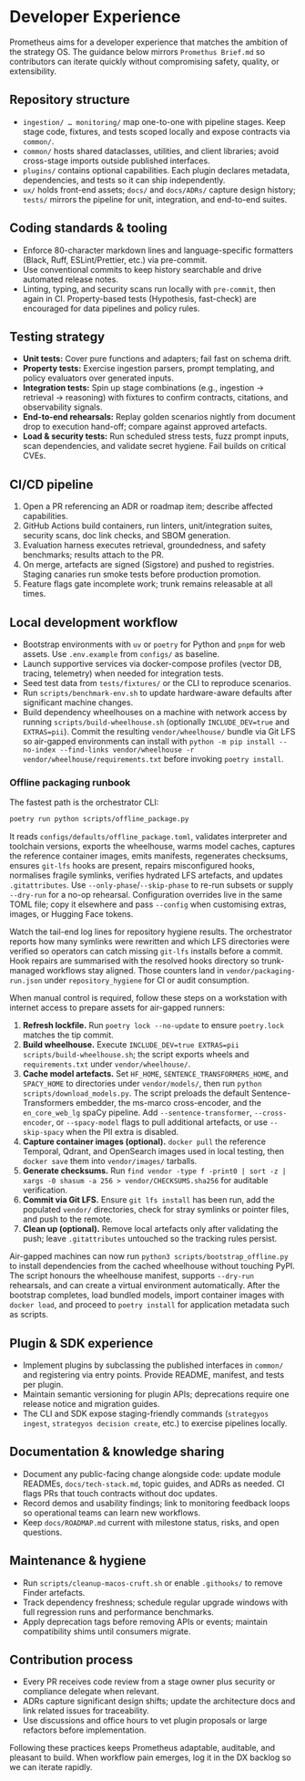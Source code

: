 # Developer Experience

Prometheus aims for a developer experience that matches the ambition of the
strategy OS. The guidance below mirrors `Promethus Brief.md` so contributors can
iterate quickly without compromising safety, quality, or extensibility.

## Repository structure

- `ingestion/ … monitoring/` map one-to-one with pipeline stages. Keep stage
  code, fixtures, and tests scoped locally and expose contracts via `common/`.
- `common/` hosts shared dataclasses, utilities, and client libraries; avoid
  cross-stage imports outside published interfaces.
- `plugins/` contains optional capabilities. Each plugin declares metadata,
  dependencies, and tests so it can ship independently.
- `ux/` holds front-end assets; `docs/` and `docs/ADRs/` capture design history;
  `tests/` mirrors the pipeline for unit, integration, and end-to-end suites.

## Coding standards & tooling

- Enforce 80-character markdown lines and language-specific formatters (Black,
  Ruff, ESLint/Prettier, etc.) via pre-commit.
- Use conventional commits to keep history searchable and drive automated
  release notes.
- Linting, typing, and security scans run locally with `pre-commit`, then again
  in CI. Property-based tests (Hypothesis, fast-check) are encouraged for data
  pipelines and policy rules.

## Testing strategy

- **Unit tests:** Cover pure functions and adapters; fail fast on schema drift.
- **Property tests:** Exercise ingestion parsers, prompt templating, and policy
  evaluators over generated inputs.
- **Integration tests:** Spin up stage combinations (e.g., ingestion → retrieval
  → reasoning) with fixtures to confirm contracts, citations, and observability
  signals.
- **End-to-end rehearsals:** Replay golden scenarios nightly from document drop
  to execution hand-off; compare against approved artefacts.
- **Load & security tests:** Run scheduled stress tests, fuzz prompt inputs,
  scan dependencies, and validate secret hygiene. Fail builds on critical CVEs.

## CI/CD pipeline

1. Open a PR referencing an ADR or roadmap item; describe affected capabilities.
2. GitHub Actions build containers, run linters, unit/integration suites,
   security scans, doc link checks, and SBOM generation.
3. Evaluation harness executes retrieval, groundedness, and safety benchmarks;
   results attach to the PR.
4. On merge, artefacts are signed (Sigstore) and pushed to registries. Staging
   canaries run smoke tests before production promotion.
5. Feature flags gate incomplete work; trunk remains releasable at all times.

## Local development workflow

- Bootstrap environments with `uv` or `poetry` for Python and `pnpm` for web
  assets. Use `.env.example` from `configs/` as baseline.
- Launch supportive services via docker-compose profiles (vector DB, tracing,
  telemetry) when needed for integration tests.
- Seed test data from `tests/fixtures/` or the CLI to reproduce scenarios.
- Run `scripts/benchmark-env.sh` to update hardware-aware defaults after
  significant machine changes.
- Build dependency wheelhouses on a machine with network access by running
  `scripts/build-wheelhouse.sh` (optionally `INCLUDE_DEV=true` and
  `EXTRAS=pii`). Commit the resulting `vendor/wheelhouse/` bundle via Git LFS
  so air-gapped environments can install with
  `python -m pip install --no-index --find-links vendor/wheelhouse -r
  vendor/wheelhouse/requirements.txt` before invoking `poetry install`.

### Offline packaging runbook

The fastest path is the orchestrator CLI:

```bash
poetry run python scripts/offline_package.py
```

It reads `configs/defaults/offline_package.toml`, validates interpreter and
toolchain versions, exports the wheelhouse, warms model caches, captures the
reference container images, emits manifests, regenerates checksums, ensures
`git-lfs` hooks are present, repairs misconfigured hooks, normalises fragile
symlinks, verifies hydrated LFS artefacts, and updates `.gitattributes`. Use
`--only-phase`/`--skip-phase` to
re-run subsets or supply `--dry-run` for a no-op rehearsal. Configuration
overrides live in the same TOML file; copy it elsewhere and pass `--config`
when customising extras, images, or Hugging Face tokens.

Watch the tail-end log lines for repository hygiene results. The orchestrator
reports how many symlinks were rewritten and which LFS directories were
verified so operators can catch missing `git-lfs` installs before a commit.
Hook repairs are summarised with the resolved hooks directory so trunk-managed
workflows stay aligned. Those counters land in `vendor/packaging-run.json`
under `repository_hygiene` for CI or audit consumption.

When manual control is required, follow these steps on a workstation with
internet access to prepare assets for air-gapped runners:

1. **Refresh lockfile.** Run `poetry lock --no-update` to ensure
  `poetry.lock` matches the tip commit.
2. **Build wheelhouse.** Execute `INCLUDE_DEV=true EXTRAS=pii
  scripts/build-wheelhouse.sh`; the script exports wheels and
  `requirements.txt` under `vendor/wheelhouse/`.
3. **Cache model artefacts.** Set `HF_HOME`, `SENTENCE_TRANSFORMERS_HOME`, and
  `SPACY_HOME` to directories under `vendor/models/`, then run
  `python scripts/download_models.py`. The script preloads the default
  Sentence-Transformers embedder, the ms-marco cross-encoder,
  and the `en_core_web_lg` spaCy pipeline. Add `--sentence-transformer`,
  `--cross-encoder`, or `--spacy-model` flags to pull additional artefacts,
  or use `--skip-spacy` when the PII extra is disabled.
4. **Capture container images (optional).** `docker pull` the reference
  Temporal, Qdrant, and OpenSearch images used in local testing, then `docker
  save` them into `vendor/images/` tarballs.
5. **Generate checksums.** Run `find vendor -type f -print0 | sort -z | xargs
  -0 shasum -a 256 > vendor/CHECKSUMS.sha256` for auditable verification.
6. **Commit via Git LFS.** Ensure `git lfs install` has been run, add the
  populated `vendor/` directories, check for stray symlinks or pointer files,
  and push to the remote.
7. **Clean up (optional).** Remove local artefacts only after validating the
  push; leave `.gitattributes` untouched so the tracking rules persist.

Air-gapped machines can now run `python3 scripts/bootstrap_offline.py` to
install dependencies from the cached wheelhouse without touching PyPI. The
script honours the wheelhouse manifest, supports `--dry-run` rehearsals, and
can create a virtual environment automatically. After the bootstrap completes,
load bundled models, import container images with `docker load`, and proceed to
`poetry install` for application metadata such as scripts.

## Plugin & SDK experience

- Implement plugins by subclassing the published interfaces in `common/` and
  registering via entry points. Provide README, manifest, and tests per plugin.
- Maintain semantic versioning for plugin APIs; deprecations require one release
  notice and migration guides.
- The CLI and SDK expose staging-friendly commands (`strategyos ingest`,
  `strategyos decision create`, etc.) to exercise pipelines locally.

## Documentation & knowledge sharing

- Document any public-facing change alongside code: update module READMEs,
  `docs/tech-stack.md`, topic guides, and ADRs as needed. CI flags PRs that
  touch contracts without doc updates.
- Record demos and usability findings; link to monitoring feedback loops so
  operational teams can learn new workflows.
- Keep `docs/ROADMAP.md` current with milestone status, risks, and open
  questions.

## Maintenance & hygiene

- Run `scripts/cleanup-macos-cruft.sh` or enable `.githooks/` to remove Finder
  artefacts.
- Track dependency freshness; schedule regular upgrade windows with full
  regression runs and performance benchmarks.
- Apply deprecation tags before removing APIs or events; maintain compatibility
  shims until consumers migrate.

## Contribution process

- Every PR receives code review from a stage owner plus security or compliance
  delegate when relevant.
- ADRs capture significant design shifts; update the architecture docs and link
  related issues for traceability.
- Use discussions and office hours to vet plugin proposals or large refactors
  before implementation.

Following these practices keeps Prometheus adaptable, auditable, and pleasant to
build. When workflow pain emerges, log it in the DX backlog so we can iterate
rapidly.
